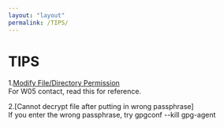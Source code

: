 ```yaml
---
layout: "layout"
permalink: /TIPS/
---
```


# TIPS

1.[Modify File/Directory Permission](https://www.linode.com/docs/guides/modify-file-permissions-with-chmod/)<br>
For W05 contact, read this for reference.

2.[Cannot decrypt file after putting in wrong passphrase]<br>
If you enter the wrong passphrase, try gpgconf --kill gpg-agent 

